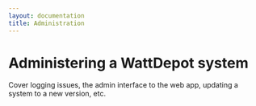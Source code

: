 ```yaml
---
layout: documentation
title: Administration
---
```

# Administering a WattDepot system

Cover logging issues, the admin interface to the web app, updating a system to a new version, etc.
